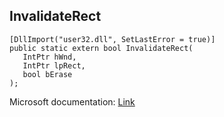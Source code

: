 ## InvalidateRect

```
[DllImport("user32.dll", SetLastError = true)]
public static extern bool InvalidateRect(
   IntPtr hWnd,
   IntPtr lpRect,
   bool bErase
);
```

Microsoft documentation: [Link](https://docs.microsoft.com/en-us/windows/win32/api/winuser/nf-winuser-invalidaterect)
